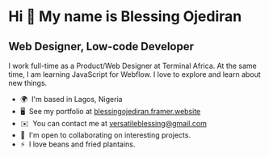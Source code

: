 Hi 👋 My name is Blessing Ojediran
==================================

Web Designer, Low-code Developer
-----------------

I work full-time as a Product/Web Designer at Terminal Africa. At the same time, I am learning JavaScript for Webflow. I love to explore and learn about new things.

*   🌍  I'm based in Lagos, Nigeria
*   🖥️  See my portfolio at [blessingojediran.framer.website](http://blessingojediran.framer.website)
*   ✉️  You can contact me at [versatileblessing@gmail.com](mailto:versatileblessing@gmail.com)
*   🤝  I'm open to collaborating on interesting projects.
*   ⚡  I love beans and fried plantains.  

